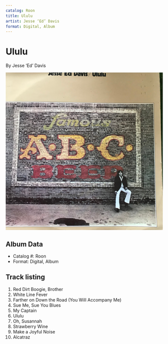 ```yaml
---
catalog: Roon
title: Ululu
artist: Jesse ‘Ed’ Davis
format: Digital, Album
---
```


# Ululu

By Jesse ‘Ed’ Davis

![](../../assets/albumcovers/Jesse_‘Ed’_Davis-Ululu.png)

## Album Data

- Catalog #: Roon
- Format: Digital, Album


## Track listing


1. Red Dirt Boogie, Brother
2. White Line Fever
3. Farther on Down the Road (You Will Accompany Me)
4. Sue Me, Sue You Blues
5. My Captain
6. Ululu
7. Oh, Susannah
8. Strawberry Wine
9. Make a Joyful Noise
10. Alcatraz

